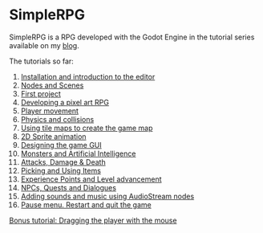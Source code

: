 # SimpleRPG

SimpleRPG is a RPG developed with the Godot Engine in the tutorial series available on my [blog](https://www.davidepesce.com/).

The tutorials so far:

1. [Installation and introduction to the editor](https://www.davidepesce.com/2019/09/18/godot-tutorial-1-installation-and-introduction-to-the-editor/)
2. [Nodes and Scenes](https://www.davidepesce.com/2019/09/19/godot-tutorial-2-design-philosophy/)
3. [First project](https://www.davidepesce.com/2019/09/20/godot-tutorial-3-first-project/)
4. [Developing a pixel art RPG](https://www.davidepesce.com/2019/09/24/godot-tutorial-4-pixel-art-rpg/)
5. [Player movement](https://www.davidepesce.com/2019/09/30/godot-tutorial-5-player-movement/)
6. [Physics and collisions](https://www.davidepesce.com/2019/10/02/godot-tutorial-6-physics-and-collisions/)
7. [Using tile maps to create the game map](https://www.davidepesce.com/2019/10/18/godot-tutorial-7-using-tile-maps-to-create-game-map/)
8. [2D Sprite animation](https://www.davidepesce.com/2019/10/23/godot-tutorial-8-2d-sprite-animation/)
9. [Designing the game GUI](https://www.davidepesce.com/2019/10/30/godot-tutorial-9-designing-game-gui/)
10. [Monsters and Artificial Intelligence](https://www.davidepesce.com/2019/11/12/godot-tutorial-10-monsters-and-artificial-intelligence/)
11. [Attacks, Damage & Death](https://www.davidepesce.com/2019/11/25/godot-tutorial-11-attacks-damage-death/)
12. [Picking and Using Items](https://www.davidepesce.com/2019/12/09/godot-tutorial-12-picking-and-using-items/)
13. [Experience Points and Level advancement](https://www.davidepesce.com/2019/12/19/godot-tutorial-13-experience-points-and-level-advancement/)
14. [NPCs, Quests and Dialogues](https://www.davidepesce.com/2020/01/27/godot-tutorial-14-npc-quest-dialogue/)
15. [Adding sounds and music using AudioStream nodes](https://www.davidepesce.com/2020/02/07/godot-tutorial-15-sounds-music-with-audiostream/)
16. [Pause menu. Restart and quit the game](https://www.davidepesce.com/2020/02/11/godot-tutorial-16-pause-menu-restart-quit-game/)

[Bonus tutorial: Dragging the player with the mouse](https://www.davidepesce.com/2019/10/14/godot-tutorial-5-1-dragging-player-with-mouse/)

